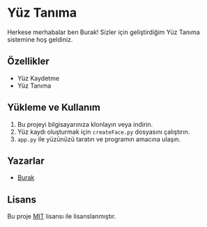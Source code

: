 # Yüz Tanıma
Herkese merhabalar ben Burak! Sizler için geliştirdiğim Yüz Tanıma sistemine hoş geldiniz.

## Özellikler

* Yüz Kaydetme
* Yüz Tanıma

## Yükleme ve Kullanım

1. Bu projeyi bilgisayarınıza klonlayın veya indirin.
2. Yüz kaydı oluşturmak için `createFace.py` dosyasını çalıştırın.
3. `app.py` ile yüzünüzü taratın ve programın amacına ulaşın.

## Yazarlar

- [Burak](https://github.com/Cyrussw) 

## Lisans

Bu proje [MIT](https://opensource.org/licenses/MIT) lisansı ile lisanslanmıştır.
